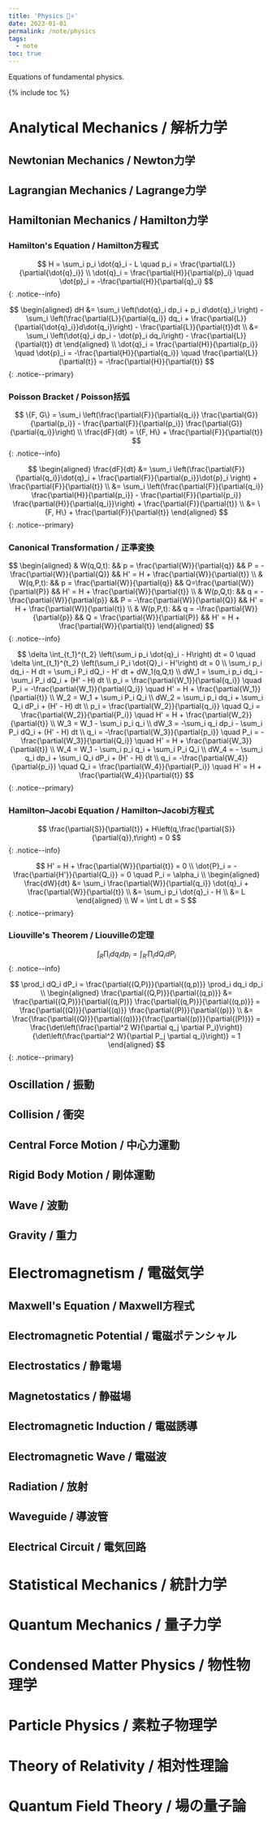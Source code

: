 ```yaml
---
title: 'Physics 🍊⭐'
date: 2023-01-01
permalink: /note/physics
tags:
  - note
toc: true
---
```


Equations of fundamental physics.

{% include toc %}

# Analytical Mechanics / 解析力学

## Newtonian Mechanics / Newton力学

## Lagrangian Mechanics / Lagrange力学

## Hamiltonian Mechanics / Hamilton力学

### Hamilton's Equation / Hamilton方程式

$$
H = \sum_i p_i \dot{q}_i - L \quad p_i = \frac{\partial{L}}{\partial{\dot{q}_i}} \\
\dot{q}_i = \frac{\partial{H}}{\partial{p}_i} \quad \dot{p}_i = -\frac{\partial{H}}{\partial{q}_i} 
$$
{: .notice--info}

$$
\begin{aligned}
dH &= \sum_i \left(\dot{q}_i dp_i + p_i d\dot{q}_i \right) - \sum_i \left(\frac{\partial{L}}{\partial{q_i}} dq_i + \frac{\partial{L}}{\partial{\dot{q}_i}}d\dot{q_i}\right) - \frac{\partial{L}}{\partial{t}}dt \\
&= \sum_i \left(\dot{q}_i dp_i - \dot{p}_i dq_i\right) - \frac{\partial{L}}{\partial{t}} dt
\end{aligned} \\
\dot{q}_i = \frac{\partial{H}}{\partial{p_i}} \quad \dot{p}_i = -\frac{\partial{H}}{\partial{q_i}} \quad \frac{\partial{L}}{\partial{t}} = -\frac{\partial{H}}{\partial{t}}
$$
{: .notice--primary}

### Poisson Bracket / Poisson括弧

$$
\{F, G\} = \sum_i \left(\frac{\partial{F}}{\partial{q_i}} \frac{\partial{G}}{\partial{p_i}} - \frac{\partial{F}}{\partial{p_i}} \frac{\partial{G}}{\partial{q_i}}\right) \\
\frac{dF}{dt} = \{F, H\} + \frac{\partial{F}}{\partial{t}}
$$
{: .notice--info}

$$
\begin{aligned}
\frac{dF}{dt} &= \sum_i \left(\frac{\partial{F}}{\partial{q_i}}\dot{q}_i + \frac{\partial{F}}{\partial{p_i}}\dot{p}_i \right) + \frac{\partial{F}}{\partial{t}} \\
&= \sum_i \left(\frac{\partial{F}}{\partial{q_i}} \frac{\partial{H}}{\partial{p_i}} - \frac{\partial{F}}{\partial{p_i}} \frac{\partial{H}}{\partial{q_i}}\right) + \frac{\partial{F}}{\partial{t}} \\
&= \{F, H\} + \frac{\partial{F}}{\partial{t}}
\end{aligned}
$$
{: .notice--primary}

### Canonical Transformation / 正準変換

$$
\begin{aligned}
& W(q,Q,t): && p = \frac{\partial{W}}{\partial{q}} && P = -\frac{\partial{W}}{\partial{Q}} && H' = H + \frac{\partial{W}}{\partial{t}} \\
& W(q,P,t): && p = \frac{\partial{W}}{\partial{q}} && Q=\frac{\partial{W}}{\partial{P}} && H' = H + \frac{\partial{W}}{\partial{t}} \\
& W(p,Q,t): && q = -\frac{\partial{W}}{\partial{p}} && P = -\frac{\partial{W}}{\partial{Q}} && H' = H + \frac{\partial{W}}{\partial{t}} \\
& W(p,P,t): && q = -\frac{\partial{W}}{\partial{p}} && Q = \frac{\partial{W}}{\partial{P}} && H' = H + \frac{\partial{W}}{\partial{t}}
\end{aligned}
$$
{: .notice--info}

$$
\delta \int_{t_1}^{t_2} \left(\sum_i p_i \dot{q}_i - H\right) dt = 0 \quad \delta \int_{t_1}^{t_2} \left(\sum_i P_i \dot{Q}_i - H'\right) dt = 0 \\
\sum_i p_i dq_i - H dt = \sum_i P_i dQ_i - H' dt + dW_1(q,Q,t) \\
dW_1 = \sum_i p_i dq_i - \sum_i P_i dQ_i + (H' - H) dt \\
p_i = \frac{\partial{W_1}}{\partial{q_i}} \quad P_i = -\frac{\partial{W_1}}{\partial{Q_i}} \quad H' = H + \frac{\partial{W_1}}{\partial{t}} \\
W_2 = W_1 + \sum_i P_i Q_i \\
dW_2 = \sum_i p_i dq_i + \sum_i Q_i dP_i + (H' - H) dt \\
p_i = \frac{\partial{W_2}}{\partial{q_i}} \quad Q_i = \frac{\partial{W_2}}{\partial{P_i}} \quad H' = H + \frac{\partial{W_2}}{\partial{t}} \\
W_3 = W_1 - \sum_i p_i q_i \\
dW_3 = -\sum_i q_i dp_i - \sum_i P_i dQ_i + (H' - H) dt \\
q_i = -\frac{\partial{W_3}}{\partial{p_i}} \quad P_i = -\frac{\partial{W_3}}{\partial{Q_i}} \quad H' = H + \frac{\partial{W_3}}{\partial{t}} \\
W_4 = W_1 - \sum_i p_i q_i + \sum_i P_i Q_i \\
dW_4 = - \sum_i q_i dp_i + \sum_i Q_i dP_i + (H' - H) dt \\
q_i = -\frac{\partial{W_4}}{\partial{p_i}} \quad Q_i = \frac{\partial{W_4}}{\partial{P_i}} \quad H' = H + \frac{\partial{W_4}}{\partial{t}}
$$
{: .notice--primary}

### Hamilton–Jacobi Equation / Hamilton–Jacobi方程式

$$
\frac{\partial{S}}{\partial{t}} + H\left(q,\frac{\partial{S}}{\partial{q}},t\right) = 0
$$
{: .notice--info}

$$
H' = H + \frac{\partial{W}}{\partial{t}} = 0 \\
\dot{P}_i = -\frac{\partial{H'}}{\partial{Q_i}} = 0 \quad P_i = \alpha_i \\
\begin{aligned}
\frac{dW}{dt} &= \sum_i \frac{\partial{W}}{\partial{q_i}} \dot{q}_i + \frac{\partial{W}}{\partial{t}} \\
&= \sum_i p_i \dot{q}_i - H \\
&= L
\end{aligned} \\
W = \int L dt = S
$$
{: .notice--primary}

### Liouville's Theorem / Liouvilleの定理

$$
\int_R \prod_i dq_i dp_i = \int_{R'} \prod_i dQ_i dP_i
$$
{: .notice--info}

$$
\prod_i dQ_i dP_i = \frac{\partial{(Q,P)}}{\partial{(q,p)}} \prod_i dq_i dp_i \\
\begin{aligned}
\frac{\partial{(Q,P)}}{\partial{(q,p)}} &= \frac{\partial{(Q,P)}}{\partial{(q,P)}} \frac{\partial{(q,P)}}{\partial{(q,p)}} = \frac{\partial{(Q)}}{\partial{(q)}} \frac{\partial{(P)}}{\partial{(p)}} \\
&= \frac{\frac{\partial{(Q)}}{\partial{(q)}}}{\frac{\partial{(p)}}{\partial{(P)}}} = \frac{\det\left(\frac{\partial^2 W}{\partial q_j \partial P_i}\right)}{\det\left(\frac{\partial^2 W}{\partial P_j \partial q_i}\right)} = 1
\end{aligned}
$$
{: .notice--primary}

## Oscillation / 振動

## Collision / 衝突

## Central Force Motion / 中心力運動

## Rigid Body Motion / 剛体運動

## Wave / 波動

## Gravity / 重力

# Electromagnetism / 電磁気学

## Maxwell's Equation / Maxwell方程式

## Electromagnetic Potential / 電磁ポテンシャル

## Electrostatics / 静電場

## Magnetostatics / 静磁場

## Electromagnetic Induction / 電磁誘導

## Electromagnetic Wave / 電磁波

## Radiation / 放射

## Waveguide / 導波管

## Electrical Circuit / 電気回路

# Statistical Mechanics / 統計力学

# Quantum Mechanics / 量子力学

# Condensed Matter Physics / 物性物理学

# Particle Physics / 素粒子物理学

# Theory of Relativity / 相対性理論

# Quantum Field Theory / 場の量子論